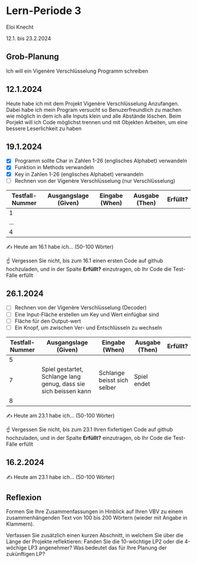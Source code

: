 # Lern-Periode 3

Eloi Knecht

12.1. bis 23.2.2024

## Grob-Planung

Ich will ein Vigenère Verschlüsselung Programm schreiben

## 12.1.2024

Heute habe ich mit dem Projekt Vigenère Verschlüsselung Anzufangen.
Dabei habe ich mein Program versucht so Benuzerfreundlich zu machen wie möglich in dem ich alle Inputs klein und alle Abstände löschen. Beim Porjekt will ich Code möglichst trennen und mit Objekten Arbeiten, um eine bessere Leserlichkeit zu haben
## 19.1.2024

- [x] Programm sollte Char in Zahlen 1-26 (englisches Alphabet) verwandeln
- [x] Funktion in Methods verwandeln
- [x] Key in Zahlen 1-26 (englisches Alphabet) verwandeln
- [ ] Rechnen von der Vigenère Verschlüsselung (nur Verschlüsselung)

| Testfall-Nummer | Ausgangslage (Given) | Eingabe (When) | Ausgabe (Then) | Erfüllt? |
| --------------- | -------------------- | -------------- | -------------- | -------- |
| 1               |                      |                |                |          |
| ...             |                      |                |                |          |
| 4               |                      |                |                |          |

✍️ Heute am 16.1 habe ich... (50-100 Wörter)

☝️ Vergessen Sie nicht, bis zum 16.1 einen ersten Code auf github hochzuladen, und in der Spalte **Erfüllt?** einzutragen, ob Ihr Code die Test-Fälle erfüllt

## 26.1.2024

- [ ] Rechnen von der Vigenère Verschlüsselung (Decoder)
- [ ] Eine Input-Fläche erstellen um Key und Wert einfügbar sind
- [ ] Fläche für den Output-wert
- [ ] Ein Knopf, um zwischen Ver- und Entschlüsseln zu wechseln

| Testfall-Nummer | Ausgangslage (Given)                                         | Eingabe (When)              | Ausgabe (Then) | Erfüllt? |
| --------------- | ------------------------------------------------------------ | --------------------------- | -------------- | -------- |
| 5               |                                                              |                             |                |          |
| 7               | Spiel gestartet, Schlange lang genug, dass sie sich beissen kann | Schlange beisst sich selber | Spiel endet    |          |
| 8               |                                                              |                             |                |          |

✍️ Heute am 23.1 habe ich... (50-100 Wörter)

☝️ Vergessen Sie nicht, bis zum 23.1 Ihren fixfertigen Code auf github hochzuladen, und in der Spalte **Erfüllt?** einzutragen, ob Ihr Code die Test-Fälle erfüllt

## 16.2.2024

✍️ Heute am 23.1 habe ich... (50-100 Wörter)

## Reflexion

Formen Sie Ihre Zusammenfassungen in Hinblick auf Ihren VBV zu einem zusammenhängenden Text von 100 bis 200 Wörtern (wieder mit Angabe in Klammern).

Verfassen Sie zusätzlich einen kurzen Abschnitt, in welchem Sie über die Länge der Projekte reflektieren: Fanden Sie die 10-wöchtige LP2 oder die 4-wöchige LP3 angenehmer? Was bedeutet das für Ihre Planung der zukünftigen LP?
